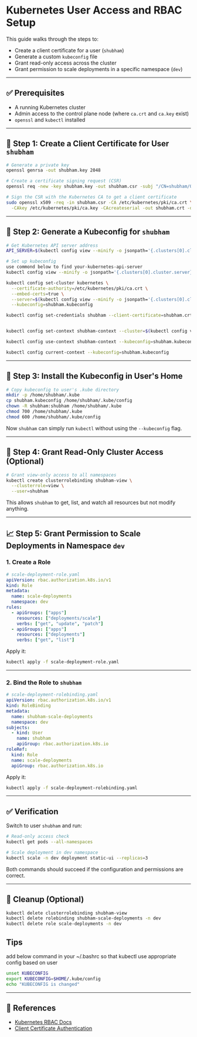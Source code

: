 # Kubernetes User Access and RBAC Setup

This guide walks through the steps to:

- Create a client certificate for a user (`shubham`)
- Generate a custom `kubeconfig` file
- Grant read-only access across the cluster
- Grant permission to scale deployments in a specific namespace (`dev`)

---

## ✅ Prerequisites

- A running Kubernetes cluster
- Admin access to the control plane node (where `ca.crt` and `ca.key` exist)
- `openssl` and `kubectl` installed

---

## 🔐 Step 1: Create a Client Certificate for User `shubham`

```bash
# Generate a private key
openssl genrsa -out shubham.key 2048

# Create a certificate signing request (CSR)
openssl req -new -key shubham.key -out shubham.csr -subj "/CN=shubham/O=group1"

# Sign the CSR with the Kubernetes CA to get a client certificate
sudo openssl x509 -req -in shubham.csr -CA /etc/kubernetes/pki/ca.crt \
  -CAkey /etc/kubernetes/pki/ca.key -CAcreateserial -out shubham.crt -days 365
```

---

## 📁 Step 2: Generate a Kubeconfig for `shubham`

```bash
# Get Kubernetes API server address
API_SERVER=$(kubectl config view --minify -o jsonpath='{.clusters[0].cluster.server}')

# Set up kubeconfig
use commond below to find your-kubernetes-api-server
kubectl config view --minify -o jsonpath='{.clusters[0].cluster.server}'

kubectl config set-cluster kubernetes \
  --certificate-authority=/etc/kubernetes/pki/ca.crt \
  --embed-certs=true \
  --server=$(kubectl config view --minify -o jsonpath='{.clusters[0].cluster.server}') \
  --kubeconfig=shubham.kubeconfig

kubectl config set-credentials shubham --client-certificate=shubham.crt --client-key=shubham.key --embed-certs=true --kubeconfig=shubham.kubeconfig


kubectl config set-context shubham-context --cluster=$(kubectl config view --minify -o jsonpath='{.clusters[0].name}') --user=shubham --kubeconfig=shubham.kubeconfig

kubectl config use-context shubham-context --kubeconfig=shubham.kubeconfig

kubectl config current-context --kubeconfig=shubham.kubeconfig

```

---

## 📂 Step 3: Install the Kubeconfig in User's Home

```bash
# Copy kubeconfig to user's .kube directory
mkdir -p /home/shubham/.kube
cp shubham.kubeconfig /home/shubham/.kube/config
chown -R shubham:shubham /home/shubham/.kube
chmod 700 /home/shubham/.kube
chmod 600 /home/shubham/.kube/config
```

Now `shubham` can simply run `kubectl` without using the `--kubeconfig` flag.

---

## 🔐 Step 4: Grant Read-Only Cluster Access (Optional)

```bash
# Grant view-only access to all namespaces
kubectl create clusterrolebinding shubham-view \
  --clusterrole=view \
  --user=shubham
```

This allows `shubham` to get, list, and watch all resources but not modify anything.

---

## 📈 Step 5: Grant Permission to Scale Deployments in Namespace `dev`

### 1. Create a Role

```yaml
# scale-deployment-role.yaml
apiVersion: rbac.authorization.k8s.io/v1
kind: Role
metadata:
  name: scale-deployments
  namespace: dev
rules:
  - apiGroups: ["apps"]
    resources: ["deployments/scale"]
    verbs: ["get", "update", "patch"]
  - apiGroups: ["apps"]
    resources: ["deployments"]
    verbs: ["get", "list"]
```

Apply it:

```bash
kubectl apply -f scale-deployment-role.yaml
```

---

### 2. Bind the Role to `shubham`

```yaml
# scale-deployment-rolebinding.yaml
apiVersion: rbac.authorization.k8s.io/v1
kind: RoleBinding
metadata:
  name: shubham-scale-deployments
  namespace: dev
subjects:
  - kind: User
    name: shubham
    apiGroup: rbac.authorization.k8s.io
roleRef:
  kind: Role
  name: scale-deployments
  apiGroup: rbac.authorization.k8s.io
```

Apply it:

```bash
kubectl apply -f scale-deployment-rolebinding.yaml
```

---

## ✅ Verification

Switch to user `shubham` and run:

```bash
# Read-only access check
kubectl get pods --all-namespaces

# Scale deployment in dev namespace
kubectl scale -n dev deployment static-ui --replicas=3
```

Both commands should succeed if the configuration and permissions are correct.

---

## 🧹 Cleanup (Optional)

```bash
kubectl delete clusterrolebinding shubham-view
kubectl delete rolebinding shubham-scale-deployments -n dev
kubectl delete role scale-deployments -n dev
```

## Tips 
add below command in your ~/.bashrc so that kubectl use appropriate config based on user

```bash
unset KUBECONFIG
export KUBECONFIG=$HOME/.kube/config
echo "KUBECONFIG is changed"
```

---

## 📘 References

- [Kubernetes RBAC Docs](https://kubernetes.io/docs/reference/access-authn-authz/rbac/)
- [Client Certificate Authentication](https://kubernetes.io/docs/reference/access-authn-authz/authentication/#x509-client-certs)
